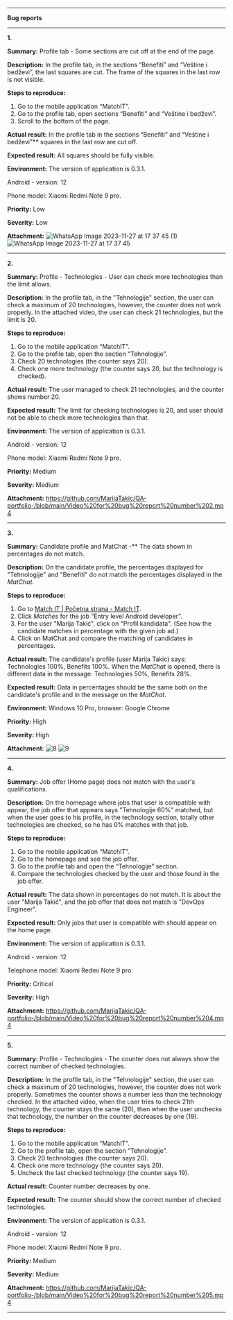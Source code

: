**<hr>﻿Bug reports<hr>**

**1.**

**Summary:** Profile tab - Some sections are cut off at the end of the page.

**Description:** In the profile tab, in the sections “Benefiti” and “Veštine i bedževi”, the last squares are cut. The frame of the squares in the last row is not visible.

**Steps to reproduce:**

1. Go to the mobile application “MatchIT”.
1. Go to the profile tab, open sections “Benefiti” and “Veštine i bedževi”.
1. Scroll to the bottom of the page.

**Actual result:** In the profile tab in the sections “Benefiti” and “Veštine i bedževi”** squares in the last row are cut off.

**Expected result:** All squares should be fully visible.

**Environment:** The version of application is 0.3.1. 

Android - version: 12 

Phone model: Xiaomi Redmi Note 9 pro.

**Priority:** Low

**Severity:** Low

**Attachment:** 
![WhatsApp Image 2023-11-27 at 17 37 45 (1)](https://github.com/MarijaTakic/QA-portfolio-/assets/149474370/2a45a97d-c5ec-4f10-afb7-866453af0560)
![WhatsApp Image 2023-11-27 at 17 37 45](https://github.com/MarijaTakic/QA-portfolio-/assets/149474370/41e6969e-dd8c-4716-b0da-f2ccaafe11ea)

<hr>





**2.**

**Summary:** Profile - Technologies - User can check more technologies than the limit allows.

**Description:** In the profile tab, in the "Tehnologije" section, the user can check a maximum of 20 technologies, however, the counter does not work properly. In the attached video, the user can check 21 technologies, but the limit is 20.

**Steps to reproduce:**

1. Go to the mobile application “MatchIT”.
1. Go to the profile tab, open the section “Tehnologije”.
1. Check 20 technologies (the counter says 20).
1. Check one more technology (the counter says 20, but the technology is checked).

**Actual result:** The user managed to check 21 technologies, and the counter shows number 20.

**Expected result:** The limit for checking technologies is 20, and user should not be able to check more technologies than that.

**Environment:** The version of application is 0.3.1. 

Android - version: 12 

Phone model: Xiaomi Redmi Note 9 pro.

**Priority:** Medium

**Severity:** Medium

**Attachment:** 
https://github.com/MarijaTakic/QA-portfolio-/blob/main/Video%20for%20bug%20report%20number%202.mp4
<hr>



















**3.**

**Summary:** Candidate profile and MatChat  -**  The data shown in percentages do not match.

**Description:** On the candidate profile, the percentages displayed for "Tehnologije" and "Benefiti" do not match the percentages displayed in the *MatChat.*

**Steps to reproduce:**

1. Go to [Match IT | Početna strana - Match IT](https://company.matchit.rs/job-offers).
1. Click *Matches* for the job “Entry level Android developer”.
1. For the user "Marija Takić", click on "Profil kandidata". (See how the candidate matches in percentage with the given job ad.)
1. Click on MatChat and compare the matching of candidates in percentages.

**Actual result:** The candidate's profile (user Marija Takic) says: Technologies 100%, Benefits 100%. When the *MatChat* is opened, there is different data in the message: Technologies 50%, Benefits 28%.

**Expected result:** Data in percentages should be the same both on the candidate's profile and in the message on the *MatChat*.

**Environment:** Windows 10 Pro, browser: Google Chrome

**Priority:** High

**Severity:** High

**Attachment:**
![8](https://github.com/MarijaTakic/QA-portfolio-/assets/149474370/3b2759dc-fa90-46ef-96bd-d57f1c881939)
![9](https://github.com/MarijaTakic/QA-portfolio-/assets/149474370/10ce53c4-0045-42b7-bc9a-4a1b6d30b2d2)

<hr>

**4.**

**Summary:** Job offer (Home page) does not match with the user's qualifications.

**Description:** On the homepage where jobs that user is compatible with appear, the job offer that appears says "Tehnologije 60%" matched, but when the user goes to his profile, in the technology section, totally other technologies are checked, so he has 0% matches with that job.

**Steps to reproduce:**

1. Go to the mobile application “MatchIT”.
1. Go to the homepage and see the job offer.
1. Go to the profile tab and open the “Tehnologije” section.
1. Compare the technologies checked by the user and those found in the job offer.

**Actual result:**  The data shown in percentages do not match. It is about the user "Marija Takić", and the job offer that does not match is "DevOps Engineer".

**Expected result:** Only jobs that user is compatible with should appear on the home page.

**Environment:** The version of application is 0.3.1. 

Android - version: 12 

Telephone model: Xiaomi Redmi Note 9 pro.

**Priority:** Critical

**Severity:** High

**Attachment:** 
https://github.com/MarijaTakic/QA-portfolio-/blob/main/Video%20for%20bug%20report%20number%204.mp4
<hr>



















**5.**

**Summary:**  Profile - Technologies - The counter does not always show the correct number of checked technologies.

**Description:** In the profile tab, in the "Tehnologije" section, the user can check a maximum of 20 technologies, however, the counter does not work properly. Sometimes the counter shows a number less than the technology checked. In the attached video, when the user tries to check 21th technology, the counter stays the same (20), then when the user unchecks that technology, the number on the counter decreases by one (19).

**Steps to reproduce:**

1. Go to the mobile application “MatchIT”.
1. Go to the profile tab, open the section “Tehnologije”.
1. Check 20 technologies (the counter says 20).
1. Check one more technology (the counter says 20).
1. Uncheck the last checked technology (the counter says 19). 

**Actual result:** Counter number decreases by one.

**Expected result:** The counter should show the correct number of checked technologies.

**Environment:** The version of application is 0.3.1. 

Android - version: 12 

Phone model: Xiaomi Redmi Note 9 pro.

**Priority:** Medium

**Severity:** Medium

**Attachment:** 
https://github.com/MarijaTakic/QA-portfolio-/blob/main/Video%20for%20bug%20report%20number%205.mp4
<hr>
